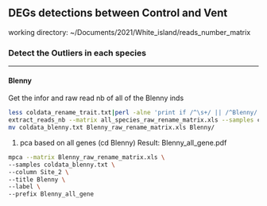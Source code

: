 DEGs detections between Control and Vent
----------------------------------------
working directory: ~/Documents/2021/White_island/reads_number_matrix 
### Detect the Outliers in each species
***
#### Blenny
Get the infor and raw read nb of all of the Blenny inds   
```bash
less coldata_rename_trait.txt|perl -alne 'print if /^\s+/ || /^Blenny/' >coldata_blenny.txt
extract_reads_nb --matrix all_species_raw_rename_matrix.xls --samples coldata_blenny.txt > Blenny_raw_rename_matrix.xls
mv coldata_blenny.txt Blenny_raw_rename_matrix.xls Blenny/
```
1. pca based on all genes (cd Blenny) 
Result: Blenny_all_gene.pdf
```bash
mpca --matrix Blenny_raw_rename_matrix.xls \
--samples coldata_blenny.txt \
--column Site_2 \
--title Blenny \
--label \
--prefix Blenny_all_gene
```
